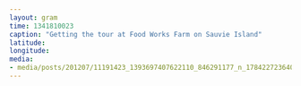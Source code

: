 ```yaml
---
layout: gram
time: 1341810023
caption: "Getting the tour at Food Works Farm on Sauvie Island"
latitude: 
longitude: 
media:
- media/posts/201207/11191423_1393697407622110_846291177_n_17842272364000351.jpg
---
```

